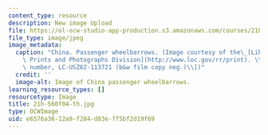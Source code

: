 ```yaml
---
content_type: resource
description: New image Upload
file: https://ol-ocw-studio-app-production.s3.amazonaws.com/courses/21h-560-smashing-the-iron-rice-bowl-chinese-east-asia-fall-2004/e6576a3612a9f284d83eff5bf2d19f69_21h-560f04-th.jpg
file_type: image/jpeg
image_metadata:
  caption: "China. Passenger wheelbarrows. (Image courtesy of the\_[Library of Congress,\
    \ Prints and Photographs Division](http://www.loc.gov/rr/print). \\[reproduction\
    \ number, LC-USZ62-113721 (b&w film copy neg.)\\])"
  credit: ''
  image-alt: Image of China passenger wheelbarrows.
learning_resource_types: []
resourcetype: Image
title: 21h-560f04-th.jpg
type: OCWImage
uid: e6576a36-12a9-f284-d83e-ff5bf2d19f69
---
```

